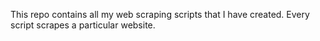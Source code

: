 This repo contains all my web scraping scripts that I have created. Every script scrapes a particular website.

